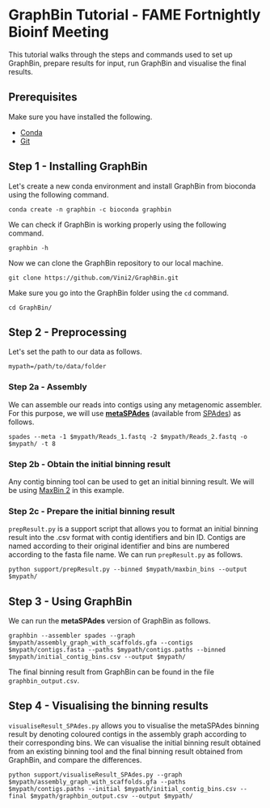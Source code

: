 # GraphBin Tutorial - FAME Fortnightly Bioinf Meeting

This tutorial walks through the steps and commands used to set up GraphBin, prepare results for input, run GraphBin and visualise the final results. 

## Prerequisites

Make sure you have installed the following.
* [Conda](https://docs.conda.io/en/latest/miniconda.html)
* [Git](https://github.com/git-guides/install-git)

## Step 1 - Installing GraphBin

Let's create a new conda environment and install GraphBin from bioconda using the following command.
```
conda create -n graphbin -c bioconda graphbin
```

We can check if GraphBin is working properly using the following command.
```
graphbin -h
```

Now we can clone the GraphBin repository to our local machine.

```
git clone https://github.com/Vini2/GraphBin.git
```

Make sure you go into the GraphBin folder using the `cd` command.

```
cd GraphBin/
```

## Step 2 - Preprocessing

Let's set the path to our data as follows.
```
mypath=/path/to/data/folder
```

### Step 2a - Assembly

We can assemble our reads into contigs using any metagenomic assembler. For this purpose, we will use [**metaSPAdes**](https://genome.cshlp.org/content/27/5/824) (available from [SPAdes](http://cab.spbu.ru/software/spades/)) as follows.
```
spades --meta -1 $mypath/Reads_1.fastq -2 $mypath/Reads_2.fastq -o $mypath/ -t 8
```

### Step 2b - Obtain the initial binning result

Any contig binning tool can be used to get an initial binning result. We will be using [MaxBin 2](https://sourceforge.net/projects/maxbin2/) in this example.


### Step 2c - Prepare the initial binning result

`prepResult.py` is a support script that allows you to format an initial binning result into the .csv format with contig identifiers and bin ID. Contigs are named according to their original identifier and bins are numbered according to the fasta file name. We can run `prepResult.py` as follows.

```
python support/prepResult.py --binned $mypath/maxbin_bins --output $mypath/
```

## Step 3 - Using GraphBin

We can run the **metaSPAdes** version of GraphBin as follows.
```
graphbin --assembler spades --graph $mypath/assembly_graph_with_scaffolds.gfa --contigs $mypath/contigs.fasta --paths $mypath/contigs.paths --binned $mypath/initial_contig_bins.csv --output $mypath/
```

The final binning result from GraphBin can be found in the file `graphbin_output.csv`.

## Step 4 - Visualising the binning results

`visualiseResult_SPAdes.py` allows you to visualise the metaSPAdes binning result by denoting coloured contigs in the assembly graph according to their corresponding bins. We can visualise the initial binning result obtained from an existing binning tool and the final binning result obtained from GraphBin, and compare the differences.

```
python support/visualiseResult_SPAdes.py --graph $mypath/assembly_graph_with_scaffolds.gfa --paths $mypath/contigs.paths --initial $mypath/initial_contig_bins.csv --final $mypath/graphbin_output.csv --output $mypath/
```

